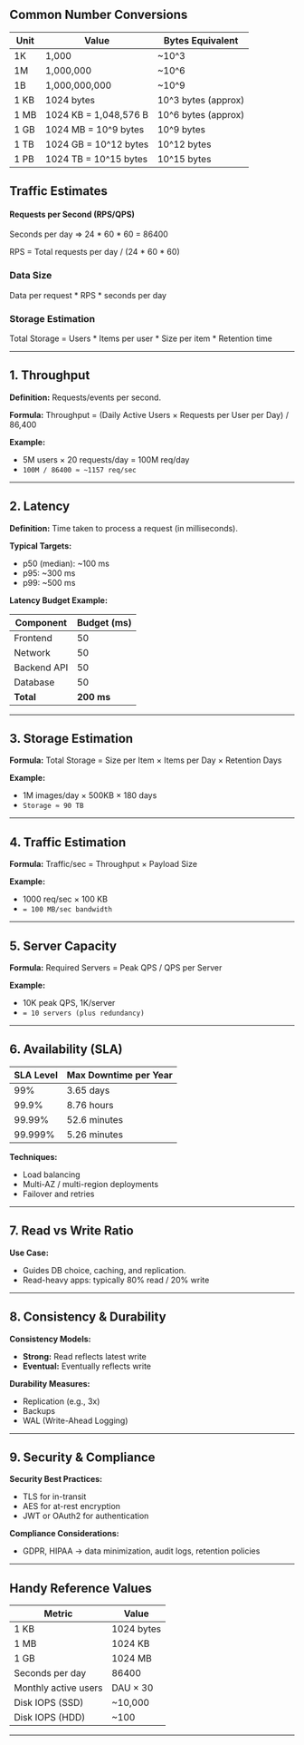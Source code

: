 ## Common Number Conversions

| Unit | Value                 | Bytes Equivalent    |
| ---- | --------------------- | ------------------- |
| 1K   | 1,000                 | ~10^3               |
| 1M   | 1,000,000             | ~10^6               |
| 1B   | 1,000,000,000         | ~10^9               |
| 1 KB | 1024 bytes            | 10^3 bytes (approx) |
| 1 MB | 1024 KB = 1,048,576 B | 10^6 bytes (approx) |
| 1 GB | 1024 MB = 10^9 bytes  | 10^9 bytes          |
| 1 TB | 1024 GB = 10^12 bytes | 10^12 bytes         |
| 1 PB | 1024 TB = 10^15 bytes | 10^15 bytes         |

## Traffic Estimates

#### Requests per Second (RPS/QPS)

Seconds per day => 24 \* 60 \* 60 = 86400

RPS = Total requests per day / (24 \* 60 \* 60)

### Data Size

Data per request \* RPS \* seconds per day

### Storage Estimation

Total Storage = Users \* Items per user \* Size per item \* Retention time

---

## 1. Throughput

**Definition:** Requests/events per second.

**Formula:**
Throughput = (Daily Active Users × Requests per User per Day) / 86,400

**Example:**

- 5M users × 20 requests/day = 100M req/day
- `100M / 86400 ≈ ~1157 req/sec`

---

## 2. Latency

**Definition:** Time taken to process a request (in milliseconds).

**Typical Targets:**

- p50 (median): ~100 ms
- p95: ~300 ms
- p99: ~500 ms

**Latency Budget Example:**

| Component   | Budget (ms) |
| ----------- | ----------- |
| Frontend    | 50          |
| Network     | 50          |
| Backend API | 50          |
| Database    | 50          |
| **Total**   | **200 ms**  |

---

## 3. Storage Estimation

**Formula:** Total Storage = Size per Item × Items per Day × Retention Days

**Example:**

- 1M images/day × 500KB × 180 days
- `Storage ≈ 90 TB`

---

## 4. Traffic Estimation

**Formula:**
Traffic/sec = Throughput × Payload Size

**Example:**

- 1000 req/sec × 100 KB
- `= 100 MB/sec bandwidth`

---

## 5. Server Capacity

**Formula:**
Required Servers = Peak QPS / QPS per Server

**Example:**

- 10K peak QPS, 1K/server
- `= 10 servers (plus redundancy)`

---

## 6. Availability (SLA)

| SLA Level | Max Downtime per Year |
| --------- | --------------------- |
| 99%       | 3.65 days             |
| 99.9%     | 8.76 hours            |
| 99.99%    | 52.6 minutes          |
| 99.999%   | 5.26 minutes          |

**Techniques:**

- Load balancing
- Multi-AZ / multi-region deployments
- Failover and retries

---

## 7. Read vs Write Ratio

**Use Case:**

- Guides DB choice, caching, and replication.
- Read-heavy apps: typically 80% read / 20% write

---

## 8. Consistency & Durability

**Consistency Models:**

- **Strong:** Read reflects latest write
- **Eventual:** Eventually reflects write

**Durability Measures:**

- Replication (e.g., 3x)
- Backups
- WAL (Write-Ahead Logging)

---

## 9. Security & Compliance

**Security Best Practices:**

- TLS for in-transit
- AES for at-rest encryption
- JWT or OAuth2 for authentication

**Compliance Considerations:**

- GDPR, HIPAA → data minimization, audit logs, retention policies

---

## Handy Reference Values

| Metric               | Value      |
| -------------------- | ---------- |
| 1 KB                 | 1024 bytes |
| 1 MB                 | 1024 KB    |
| 1 GB                 | 1024 MB    |
| Seconds per day      | 86400      |
| Monthly active users | DAU × 30   |
| Disk IOPS (SSD)      | ~10,000    |
| Disk IOPS (HDD)      | ~100       |

---
